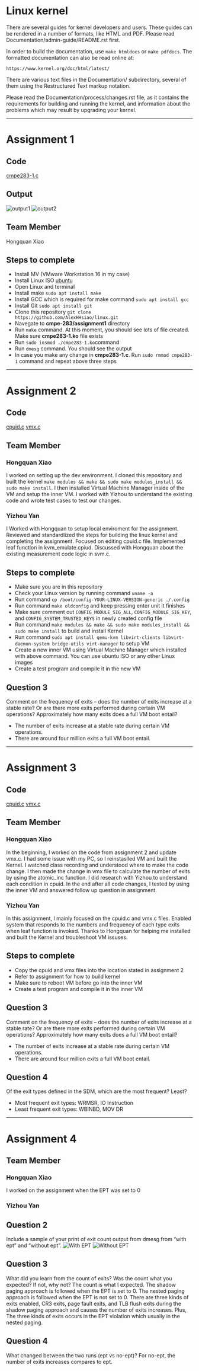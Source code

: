 Linux kernel
============

There are several guides for kernel developers and users. These guides can
be rendered in a number of formats, like HTML and PDF. Please read
Documentation/admin-guide/README.rst first.

In order to build the documentation, use ``make htmldocs`` or
``make pdfdocs``.  The formatted documentation can also be read online at:

    https://www.kernel.org/doc/html/latest/

There are various text files in the Documentation/ subdirectory,
several of them using the Restructured Text markup notation.

Please read the Documentation/process/changes.rst file, as it contains the
requirements for building and running the kernel, and information about
the problems which may result by upgrading your kernel.

---

# Assignment 1

## Code
[cmpe283-1.c](/cmpe-283/assignment1/cmpe283-1.c)

## Output
![output1](/cmpe-283/assignment1/1.png)
![output2](/cmpe-283/assignment1/2.png)

## Team Member
Hongquan Xiao

## Steps to complete
* Install MV (VMware Workstation 16 in my case)
* Install Linux ISO [ubuntu](https://ubuntu.com/download/desktop)
* Open Linux and terminal
* Install make `sudo apt install make`
* Install GCC which is required for make command `sudo apt install gcc`
* Install Git `sudo apt install git`
* Clone this repository `git clone https://github.com/AlexHHsiao/linux.git`
* Navegate to **cmpe-283/assignment1** directory
* Run `make` command. At this moment, you should see lots of file created. Make sure **cmpe283-1.ko** file exists
* Run `sudo insmod ./cmpe283-1.ko`command
* Run `dmesg` command. You should see the output
* In case you make any change in **cmpe283-1.c**. Run `sudo rmmod cmpe283-1` command and repeat above three steps

---
# Assignment 2

## Code
[cpuid.c](/arch/x86/kvm/cpuid.c)
[vmx.c](/arch/x86/kvm/vmx/vmx.c)

## Team Member
### Hongquan Xiao
I worked on setting up the dev environment. I cloned this repository and built the kernel `make modules && make && sudo make modules_install && sudo make install`. 
I then installed Virtual Machine Manager inside of the VM and setup the inner VM.
I worked with Yizhou to understand the existing code and wrote test cases to test our changes.

### Yizhou Yan
I Worked with Hongquan to setup local enviroment for the assignment. Reviewed and standardlized the steps for building the linux kernel and completing the assignment.
Focused on editing cpuid.c file. Implemented leaf function in kvm_emulate.cpiud.
Discussed with Hongquan about the existing measurement code logic in svm.c.

## Steps to complete
* Make sure you are in this repository 
* Check your Linux version by running command `uname -a`
* Run command `cp /boot/config-YOUR-LINUX-VERSION-generic ./.config`
* Run command `make oldconfig` and keep pressing enter unit it finishes
* Make sure comment out `CONFIG_MODULE_SIG_ALL`, `CONFIG_MODULE_SIG_KEY`, and `CONFIG_SYSTEM_TRUSTED_KEYS` in newly created config file
* Run command `make modules && make && sudo make modules_install && sudo make install` to build and install Kernel
* Run command `sudo apt install qemu-kvm libvirt-clients libvirt-daemon-system bridge-utils virt-manager` to setup VM
* Create a new inner VM using Virtual Machine Manager which installed with above command. You can use ubuntu ISO or any other Linux images
* Create a test program and compile it in the new VM

## Question 3
Comment on the frequency of exits – does the number of exits increase at a stable rate? Or are there
more exits performed during certain VM operations? Approximately how many exits does a full VM
boot entail?

* The number of exits increase at a stable rate during certain VM operations.
* There are around four million exits a full VM boot entail.

---
# Assignment 3

## Code
[cpuid.c](/cmpe-283/assignment2/cpuid.c)
[vmx.c](/cmpe-283/assignment2/vmx.c)

## Team Member
### Hongquan Xiao
In the beginning, 
I worked on the code from assignment 2 and update vmx.c. I had some issue with my PC, so I reinstaslled VM and built the Kernel. I watched class recording and understood where to make the code change. I then made the change in vmx file to calculate the number of exits by using the atomic_inc function. I did research with Yizhou to understand each condition in cpuid. In the end after all code changes, I tested by using the inner VM and answered follow up question in assignment.

### Yizhou Yan
In this assignment, I mainly focused on the cpuid.c and vmx.c files.
Enabled system that responds to the numbers and frequency of each type exits when leaf function is invoked.
Thanks to Hongquan for helping me installed and built the Kernel and troubleshoot VM issuses.

## Steps to complete
* Copy the cpuid and vmx files into the location stated in assignment 2
* Refer to assignment for how to build kernel
* Make sure to reboot VM before go into the inner VM
* Create a test program and compile it in the inner VM


## Question 3
Comment on the frequency of exits – does the number of exits increase at a stable rate? Or are there
more exits performed during certain VM operations? Approximately how many exits does a full VM
boot entail?

* The number of exits increase at a stable rate during certain VM operations.
* There are around four million exits a full VM boot entail.

## Question 4
Of the exit types defined in the SDM, which are the most frequent? Least?
* Most frequent exit types: WRMSR, IO Instruction
* Least frequent exit types: WBINBD, MOV DR

---
# Assignment 4

## Team Member
### Hongquan Xiao
I worked on the assignment when the EPT was set to 0

### Yizhou Yan

## Question 2
Include a sample of your print of exit count output from dmesg from “with ept” and “without ept”.
![With EPT](/cmpe-283/assignment4/1.png)
![Without EPT](/cmpe-283/assignment4/2.png)

## Question 3
What did you learn from the count of exits? Was the count what you expected? If not, why not?
The count is what I expected. The shadow paging approach is followed when the EPT is set to 0. The nested paging approach is followed when the EPT is not set to 0. There are three kinds of exits enabled, CR3 exits, page fault exits, and TLB flush exits during the shadow paging approach and causes the number of exits increases. Plus, The three kinds of exits occurs in the EPT violation which usually in the nested paging.

## Question 4 
What changed between the two runs (ept vs no-ept)?
For no-ept, the number of exits increases compares to ept.